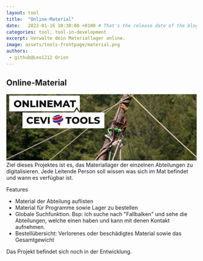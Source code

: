 ```yaml
---
layout: tool
title:  "Online-Material"
date:   2022-01-16 10:30:00 +0100 # That's the release date of the blog entry
categories: tool, tool-in-development
excerpt: Verwalte dein Materiallager online.
image: assets/tools-frontpage/material.png
authors:
 - github@Leo1212 Orion
---
```


## Online-Material
![Onlinemat Banner](/assets/onlinemat.png)
Ziel dieses Projektes ist es, das Materiallager der einzelnen Abteilungen zu digitalisieren. Jede Leitende Person soll wissen was sich im Mat befindet und wann es verfügbar ist.

Features
- Material der Abteilung auflisten
- Material für Programme sowie Lager zu bestellen
- Globale Suchfunktion. Bsp: ich suche nach "Fallbalken" und sehe die Abteilungen, welche einen haben und kann mit denen Kontakt aufnehmen.
- Bestellübersicht: Verlorenes oder beschädigtes Material sowie das Gesamtgewicht

Das Projekt befindet sich noch in der Entwicklung.